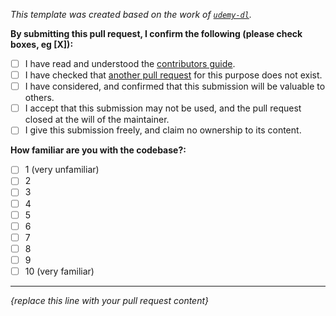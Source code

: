 _This template was created based on the work of [`udemy-dl`](https://github.com/nishad/udemy-dl/blob/master/LICENSE)._

**By submitting this pull request, I confirm the following (please check boxes, eg [X]):**

- [ ] I have read and understood the [contributors guide](https://github.com/pi-hole/pi-hole/blob/master/CONTRIBUTING.md).
- [ ] I have checked that [another pull request](https://github.com/pi-hole/pi-hole/pulls) for this purpose does not exist.
- [ ] I have considered, and confirmed that this submission will be valuable to others.
- [ ] I accept that this submission may not be used, and the pull request closed at the will of the maintainer.
- [ ] I give this submission freely, and claim no ownership to its content.

**How familiar are you with the codebase?:**

- [ ] 1 (very unfamiliar)
- [ ] 2
- [ ] 3
- [ ] 4
- [ ] 5
- [ ] 6
- [ ] 7
- [ ] 8
- [ ] 9
- [ ] 10 (very familiar)

---
_{replace this line with your pull request content}_
